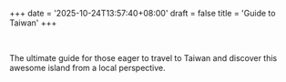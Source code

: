 +++
date = '2025-10-24T13:57:40+08:00'
draft = false
title = 'Guide to Taiwan'
+++

<br>

The ultimate guide for those eager to travel to Taiwan and discover this awesome island from a local perspective.

<br>
<br>
<br>
